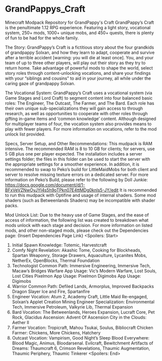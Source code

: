 # GrandPappys_Craft
Minecraft Modpack Repository for GrandPappy's Craft
GrandPappy’s Craft is the penultimate 1.12 RPG experience. Featuring a light story, vocational system, 250+ mods, 1000+ unique mobs, and 450+ quests, there is plenty of fun to be had for the whole family.

The Story:
GrandPappy’s Craft is a fictitious story about the four grandkids of grandpappy Solxan, and how they learn to adapt, cooperate and survive after a terrible accident [warning: you will die at least once]. You, and your team of up to three other players, will play out their story as they try to return home. Take advantage of powerful mods to shape the world, select story roles through content-unlocking vocations, and share your findings with your “siblings and cousins” to aid in your journey, all while under the caring gaze of grandpappy Solxan. 

The Vocational System:
GrandPappy’s Craft uses a vocational system (via Game Stages and Lord Craft) to segment content into four balanced basic roles: The Engineer, The Outcast, The Farmer, and The Bard. Each role has their own unique sub-specializations they will gain access to through research, as well as opportunities to cooperate with other roles through gifting in-game items and ‘common knowledge’ content. Although designed for multiplayer teams of four, the vocation system also provides means to play with fewer players. For more information on vocations, refer to the mod unlock list provided.

Specs, Server Setup, and Other Recommendations:
This mudpack is RAM intensive. The recommended RAM is 8 to 10 GB for clients; for servers, use 5 GB plus one per player expected. 
The installation includes a server settings folder; the files in this folder can be used to start the server with the appropriate settings for a smoother experience.  In addition, it is recommended to swap to Peko’s build for LittleMaidMobs for both client and server to resolve missing texture errors on a dedicated server. For more information on Peko’s Build, please refer to the following by Doll Junkie: https://docs.google.com/document/d/1-BFxVeVZNwOyJYI4s5h9oTPkn07E4ttMDg0knls5-JY/edit 
It is recommended to run this mudpack with Optifine and usage of internal shaders. Some mod shaders (such as Betweenlands Shaders) may be incompatible with shader packs. 

Mod Unlock List:
Due to the heavy use of Game Stages, and the ease of access of information, the following list was created to breakdown what mods unlock with each stage and decision. For more information on listed mods, and other non-staged mods, please check out the Dependencies page: {Insert Dependencies Page Link} 
<Spoilers: Start>
1. Initial Spawn Knowledge: Totemic, Harvestcraft
2. Comfy Night Revelation: Akashic Tome, Cooking for Blockheads, Spartan Weaponry, Storage Drawers, Aquaculture, Lycanites Mobs, NetherEx, OpenBlocks, Thermal Foundation
3. Technologist Common Path: Immersive Engineering, Immersive Tech, Macaw’s Bridges
Warfare App Usage: Vic’s Modern Warfare, Lost Souls, Lost Cities
Pixelmon App Usage: Pixelmon
Digimobs App Usage: Digimobs
4. Warrior Common Path: Defiled Lands, Armorplus, Improved Backpacks
Dragon Slayer Ice and Fire, Spartanfire
5. Engineer Vocation: Atum 2, Academy Craft, Little Maid Re-engaged, Solxan’s Applet Creation
Mining Engineer Specialization: Environmental Tech, Immersive Petroleum, Valkyrie Lib, Thermal Expansion
6. Bard Vocation: The Betweenlands, Heroes Expansion, Lucraft Core, Pet Rock, Glacidus
Ascension:  Advent Of Ascension
City in the Clouds: Aether II
7. Farmer Vocation: Tropicraft, Mahou Tsukai, Soulus, Bibliocraft
Chicken Farmer: Chickens, More Chickens, Hatchery
8. Outcast Vocation: Vampirism, Good Night’s Sleep
Blood Everywhere: Blood Magic, Animus, Bloodarsenal. Evilcraft, Bewitchment
Artifacts of Dreams: Thaumcraft 6, Crimson Revelations, Thaumic Augmentation, Thaumic Periphery, Thaumic Tinkerer
    <Spoilers: End>
